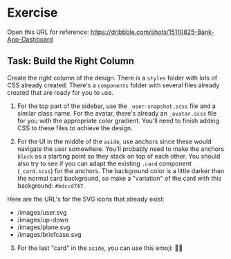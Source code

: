 # Exercise

Open this URL for reference: https://dribbble.com/shots/15110825-Bank-App-Dashboard

## Task: Build the Right Column

Create the right column of the design. There is a `styles` folder with lots of CSS already created. There's a `components` folder with several files already created that are ready for you to use.

1. For the top part of the sidebar, use the `_user-snapshot.scss` file and a similar class name. For the avatar, there's already an `_avatar.scss` file for you with the appropriate color gradient. You'll need to finish adding CSS to these files to achieve the design.

2. For the UI in the middle of the `aside`, use anchors since these would navigate the user somewhere. You'll probably need to make the anchors `block` as a starting point so they stack on top of each other. You should also try to see if you can adapt the existing `.card` component (`_card.scss`) for the anchors. The background color is a little darker than the normal card background, so make a "variation" of the card with this background: `#bdccd747`.

Here are the URL's for the SVG icons that already exist:

- /images/user.svg
- /images/up-down
- /images/plane.svg
- /images/briefcase.svg

3. For the last "card" in the `aside`, you can use this emoji: 🤘🏼
